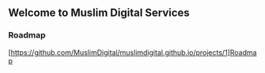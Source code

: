 ## Welcome to Muslim Digital Services

### Roadmap

[https://github.com/MuslimDigital/muslimdigital.github.io/projects/1]Roadmap
